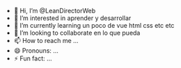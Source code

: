 - 👋 Hi, I’m @LeanDirectorWeb
- 👀 I’m interested in aprender y desarrollar
- 🌱 I’m currently learning un poco de vue html css etc etc
- 💞️ I’m looking to collaborate en lo que pueda
- 📫 How to reach me ...
- 😄 Pronouns: ...
- ⚡ Fun fact: ...

<!---
LeanDirectorWeb/LeanDirectorWeb is a ✨ special ✨ repository because its `README.md` (this file) appears on your GitHub profile.
You can click the Preview link to take a look at your changes.
--->
